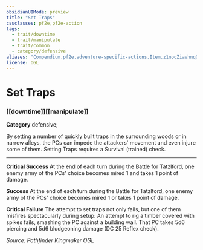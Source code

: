 ```yaml
---
obsidianUIMode: preview
title: "Set Traps"
cssclasses: pf2e,pf2e-action
tags:
  - trait/downtime
  - trait/manipulate
  - trait/common
  - category/defensive
aliases: "Compendium.pf2e.adventure-specific-actions.Item.z1noqZiavhnqQL50"
license: OGL
---
```

# Set Traps

### [[downtime]][[manipulate]]

**Category** defensive; 




By setting a number of quickly built traps in the surrounding woods or in narrow alleys, the PCs can impede the attackers' movement and even injure some of them. Setting Traps requires a Survival (trained) check.

* * *

**Critical Success** At the end of each turn during the Battle for Tatzlford, one enemy army of the PCs' choice becomes mired 1 and takes 1 point of damage.

**Success** At the end of each turn during the Battle for Tatzlford, one enemy army of the PCs' choice becomes mired 1 or takes 1 point of damage.

**Critical Failure** The attempt to set traps not only fails, but one of them misfires spectacularly during setup: An attempt to rig a timber covered with spikes fails, smashing the PC against a building wall. That PC takes 5d6 piercing and 5d6 bludgeoning damage (DC 25 Reflex check).

*Source: Pathfinder Kingmaker*
*OGL*